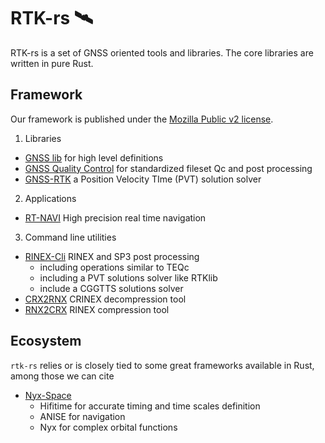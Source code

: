 RTK-rs 🛰️
==========

RTK-rs is a set of GNSS oriented tools and libraries. The core libraries are written in pure Rust.

## Framework

Our framework is published under the [Mozilla Public v2 license](https://www.mozilla.org/en-US/MPL/2.0/).

1. Libraries

- [GNSS lib](https://github.com/rtk-rs/gnss) for high level definitions
- [GNSS Quality Control](https://github.com/rtk-rs/gnss-qc) for standardized fileset Qc and post processing
- [GNSS-RTK](https://github.com/rtk-rs/gnss-rtk) a Position Velocity TIme (PVT) solution solver

2. Applications

- [RT-NAVI](https://github.com/rtk-rs/rt-navi) High precision real time navigation

3. Command line utilities

- [RINEX-Cli](https://github.com/rtk-rs/rinex-cli) RINEX and SP3 post processing
  - including operations similar to TEQc
  - including a PVT solutions solver like RTKlib
  - include a CGGTTS solutions solver
- [CRX2RNX](https://github.com/rtk-rs/crx2rnx) CRINEX decompression tool
- [RNX2CRX](https://github.com/rtk-rs/crx2rnx) RINEX compression tool

## Ecosystem

`rtk-rs` relies or is closely tied to some great frameworks available
in Rust, among those we can cite

- [Nyx-Space](https://github.com/nyx-space/)
  - Hifitime for accurate timing and time scales definition
  - ANISE for navigation
  - Nyx for complex orbital functions

